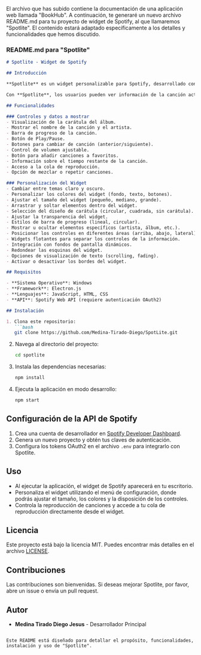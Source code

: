 El archivo que has subido contiene la documentación de una aplicación web llamada "BookHub". A continuación, te generaré un nuevo archivo README.md para tu proyecto de widget de Spotify, al que llamaremos "Spotlite". El contenido estará adaptado específicamente a los detalles y funcionalidades que hemos discutido.

### README.md para "Spotlite"

```markdown
# Spotlite - Widget de Spotify

## Introducción

**Spotlite** es un widget personalizable para Spotify, desarrollado con **Electron.js**, que permite a los usuarios controlar y visualizar la reproducción de música directamente desde su escritorio en Windows. Spotlite ofrece una interfaz ligera, altamente personalizable e interactiva, brindando una experiencia conveniente y elegante para los amantes de la música.

Con **Spotlite**, los usuarios pueden ver información de la canción actual, controlar la reproducción y personalizar el aspecto del widget según sus preferencias. La aplicación está pensada inicialmente para uso personal, pero su diseño escalable permite futuras expansiones.

## Funcionalidades

### Controles y datos a mostrar
- Visualización de la carátula del álbum.
- Mostrar el nombre de la canción y el artista.
- Barra de progreso de la canción.
- Botón de Play/Pause.
- Botones para cambiar de canción (anterior/siguiente).
- Control de volumen ajustable.
- Botón para añadir canciones a favoritos.
- Información sobre el tiempo restante de la canción.
- Acceso a la cola de reproducción.
- Opción de mezclar o repetir canciones.

### Personalización del Widget
- Cambiar entre temas claro y oscuro.
- Personalizar los colores del widget (fondo, texto, botones).
- Ajustar el tamaño del widget (pequeño, mediano, grande).
- Arrastrar y soltar elementos dentro del widget.
- Selección del diseño de carátula (circular, cuadrada, sin carátula).
- Ajustar la transparencia del widget.
- Estilos de barra de progreso (lineal, circular).
- Mostrar u ocultar elementos específicos (artista, álbum, etc.).
- Posicionar los controles en diferentes áreas (arriba, abajo, lateral).
- Widgets flotantes para separar los controles de la información.
- Integración con fondos de pantalla dinámicos.
- Redondear las esquinas del widget.
- Opciones de visualización de texto (scrolling, fading).
- Activar o desactivar los bordes del widget.

## Requisitos

- **Sistema Operativo**: Windows
- **Framework**: Electron.js
- **Lenguajes**: JavaScript, HTML, CSS
- **API**: Spotify Web API (requiere autenticación OAuth2)

## Instalación

1. Clona este repositorio:
   ```bash
   git clone https://github.com/Medina-Tirado-Diego/SpotLite.git
   ```

2. Navega al directorio del proyecto:
   ```bash
   cd spotlite
   ```

3. Instala las dependencias necesarias:
   ```bash
   npm install
   ```

4. Ejecuta la aplicación en modo desarrollo:
   ```bash
   npm start
   ```

## Configuración de la API de Spotify

1. Crea una cuenta de desarrollador en [Spotify Developer Dashboard](https://developer.spotify.com/dashboard/).
2. Genera un nuevo proyecto y obtén tus claves de autenticación.
3. Configura los tokens OAuth2 en el archivo `.env` para integrarlo con Spotlite.

## Uso

- Al ejecutar la aplicación, el widget de Spotify aparecerá en tu escritorio.
- Personaliza el widget utilizando el menú de configuración, donde podrás ajustar el tamaño, los colores y la disposición de los controles.
- Controla la reproducción de canciones y accede a tu cola de reproducción directamente desde el widget.

## Licencia

Este proyecto está bajo la licencia MIT. Puedes encontrar más detalles en el archivo [LICENSE](LICENSE).

## Contribuciones

Las contribuciones son bienvenidas. Si deseas mejorar Spotlite, por favor, abre un issue o envía un pull request.

## Autor

- **Medina Tirado Diego Jesus** - Desarrollador Principal
```

Este README está diseñado para detallar el propósito, funcionalidades, instalación y uso de "Spotlite".